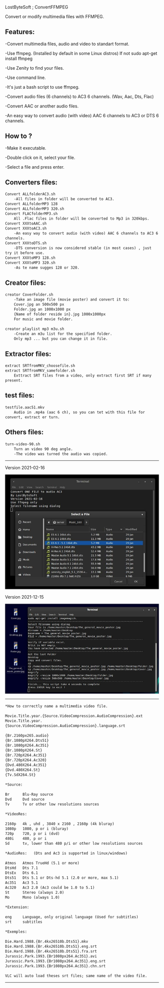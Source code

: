 LostByteSoft ; ConvertFFMPEG

Convert or modify multimedia files with FFMPEG.


Features:
---------------------------------------------

-Convert multimedia files, audio and video to standart format.

-Use ffmpeg. (Installed by default in some Linux distros)
	If not sudo apt-get install ffmpeg

-Use Zenity to find your files.

-Use command line.

-It's just a bash script to use ffmpeg.

-Convert audio files (6 channels) to AC3 6 channels. (Wav, Aac, Dts, Flac)

-Convert AAC or another audio files.

-An easy way to convert audio (with video) AAC 6 channels to AC3 or DTS 6 channels.

How to ?
---------------------------------------------

-Make it executable.

-Double click on it, select your file.

-Select a file and press enter.

	
Converters files:
---------------------------------------------

	Convert ALLfolderAC3.sh
		-All files in folder will be converted to AC3.
	Convert ALLfolderMP3 128
	Convert ALLfolderMP3 320.sh
	Convert FLACfolderMP3.sh
		All .Flac files in folder will be converted to Mp3 in 320kbps.
	Convert XXXtoAAC.sh
	Convert XXXtoAC3.sh
		-An easy way to convert audio (with video) AAC 6 channels to AC3 6 channels.
	Convert XXXtoDTS.sh
		-DTS conversion is now considered stable (in most cases) , just try it before use.
	Convert XXXtoMP3 128.sh
	Convert XXXtoMP3 320.sh
		-As te name sugges 128 or 320.
	
Creator files:
---------------------------------------------

	creator CoverFolder.sh
		-Take an image file (movie poster) and convert it to:
		Cover.jpg an 500x500 px
		Folder.jpg an 1000x1000 px
		{Name of folder reside in}.jpg 1000x1000px
		For music and movie folder.
	
	creator playlist mp3 m3u.sh
		-Create an m3u list for the specified folder.
		Only mp3 ... but you can change it in file.

Extractor files:
---------------------------------------------

	extract SRTfromMKV_choosefile.sh
	extract SRTfromMKV_samefolder.sh
		Exttract SRT files from a video, only extract first SRT if many present.

test files:
---------------------------------------------

	testfile.aac51.mkv
		Audio in .mp4a (aac 6 ch), so you can tet with this file for convert, extract er turn.
		
Others files:
---------------------------------------------

	turn-video-90.sh
		Turn an video 90 deg angle.
		-The video was turned the audio was copied.

---------------------------------------------

Version 2021-02-16

![Screenshot](picture_1.jpg)

Version 2021-12-15

![Screenshot](picture_2.jpg)

---------------------------------------------

	*How to correctly name a multimedia video file.

    Movie.Title.year.{Source.VideoCompression.AudioCompression}.ext
    Movie.Title.year.{Source.VideoCompression.AudioCompression}.language.srt

    {Br.2160px265.audio}
    {Br.1080pX264.Dts51}
    {Br.1080pX264.Ac351}
    {Br.1080pX264.St}
    {Br.720pX264.Ac351}
    {Br.720pX264.Ac320}
    {Dvd.480X264.Ac351}
    {Dvd.480X264.St}
    {Tv.SdX264.St}

	*Source:

    Br      Blu-Ray source
    Dvd     Dvd source
    Tv      Tv or other low resolutions sources

	*VideoRes:

    2160p   4k , uhd , 3840 x 2160 , 2160p (4k bluray)
    1080p   1080, p or i (bluray)
    720p    720, p or i (dvd)
    480i    480, p or i
    Sd      tv, lower than 480 p/i or other low resolutions sources

	*AudioRes:   (Dts and Ac3 is supported in linux/windows)

    Atmos   Atmos TrueHd (5.1 or more)
    DtsHd   Dts 7.1
    DtsEx   Dts 6.1
    Dts51   Dts 5.1 or Dts-hd 5.1 (2.0 or more, max 5.1)
    Ac351   Ac3 5.1
    Ac320   Ac3 2.0 (Ac3 could be 1.0 to 5.1)
    St      Stereo (always 2.0)
    Mo      Mono (always 1.0)

	*Extension:

    eng     Language, only original language (Used for subtitles)
    srt     subtitles

	*Exemples:

    Die.Hard.1988.{Br.4kx26510b.Dts51}.mkv
    Die.Hard.1988.{Br.4kx26510b.Dts51}.eng.srt
    Die.Hard.1988.{Br.4kx26510b.Dts51}.fra.srt
    Jurassic.Park.1993.{Br1080px264.Ac351}.avi
    Jurassic.Park.1993.{Br1080px264.Ac351}.eng.srt
    Jurassic.Park.1993.{Br1080px264.Ac351}.chn.srt
    
    VLC will auto load theses srt files; same name of the video file.


---------------------------------------------

